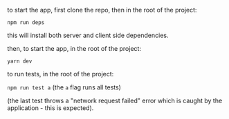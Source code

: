 to start the app, first clone the repo, then in the root of the project:

`npm run deps`

this will install both server and client side dependencies.

then, to start the app, in the root of the project:

`yarn dev`

to run tests, in the root of the project:

`npm run test a` (the `a` flag runs all tests)

(the last test throws a "network request failed" error which is caught by the application - this is expected).

